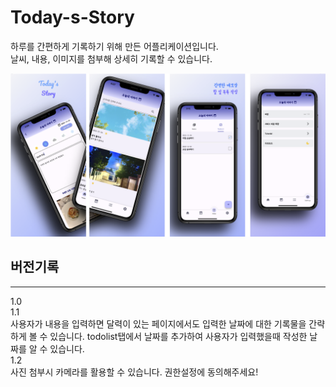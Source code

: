 # Today-s-Story
하루를 간편하게 기록하기 위해 만든 어플리케이션입니다.<br>
날씨, 내용, 이미지를 첨부해 상세히 기록할 수 있습니다.
              
<img src = https://github.com/seolaox/TodaysStory/blob/main/story%20of%20today%20main%20screen.png> </img>

## 버전기록
---

1.0<br>
1.1<br>
사용자가 내용을 입력하면 달력이 있는 페이지에서도 입력한 날짜에 대한 기록물을 간략하게 볼 수 있습니다.
todolist탭에서 날짜를 추가하여 사용자가 입력했을때 작성한 날짜를 알 수 있습니다. <br>
1.2<br>
사진 첨부시 카메라를 활용할 수 있습니다. 권한설정에 동의해주세요!
